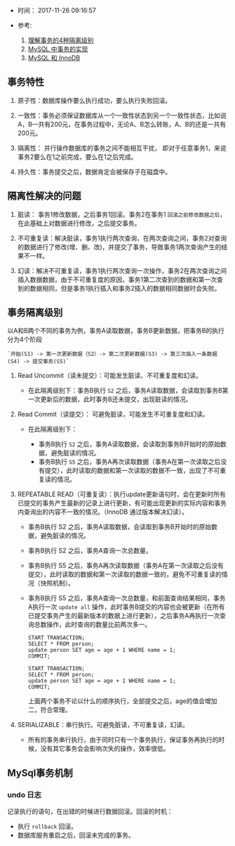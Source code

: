 * 时间： 2017-11-26 09:16:57 

* 参考: 

    1. [理解事务的4种隔离级别](https://blog.csdn.net/qq_33290787/article/details/51924963) 
    2. [MySQL 中事务的实现](https://draveness.me/mysql-transaction)
    3. [MySQL 和 InnoDB](https://draveness.me/mysql-innodb)

## 事务特性 

1. 原子性：数据库操作要么执行成功，要么执行失败回滚。 

2. 一致性：事务必须保证数据库从一个一致性状态到另一个一致性状态，比如说A，B一共有200元，在事务过程中，无论A、B怎么转账，A、B的还是一共有200元。 

3. 隔离性： 并行操作数据库的事务之间不能相互干扰， 即对于任意事务1，来说事务2要么在1之前完成，要么在1之后完成。

4. 持久性：事务提交之后，数据肯定会被保存子在磁盘中。 

## 隔离性解决的问题 

1. 脏读： 事务1修改数据，之后事务1回滚。事务2在事务1 `回滚之前修改数据之后`，在此基础上对数据进行修改，之后提交事务。

2. 不可重复读：解决脏读，事务1执行两次查询，在两次查询之间，事务2对查询的数据进行了修改(增、删、改)，并提交了事务，导致事务1两次查询产生的结果不一样。 

3. 幻读：解决不可重复读，事务1执行两次查询一次操作，事务2在两次查询之间插入数据数据，由于不可重复度的原因，事务1第二次查到的数据和第一次查到的数据相同，但是事务1执行插入和事务2插入的数据相同数据时会失败。

## 事务隔离级别

以A和B两个不同的事务为例，事务A读取数据，事务B更新数据，把事务B的执行分为4个阶段 

    `开始(S1) -> 第一次更新数据（S2）-> 第二次更新数据(S3) -> 第三次插入一条数据(S4) -> 提交事务(S5)`

1. Read Uncommit（读未提交）：可能发生脏读、不可重复度和幻读。

    * 在此隔离级别下：事务B执行 `S2` 之后，事务A读取数据，会读取到事务B第一次更新后的数据，此时事务B还未提交，出现脏读的情况。

2. Read Commit（读提交）：  可避免脏读，可能发生不可重复度和幻读。

    * 在此隔离级别下：

        * 事务B执行 `S2` 之后，事务A读取数据，会读取到事务B开始时的原始数据，避免脏读的情况。
        * 事务B执行 `S5` 之后，事务A再次读取数据（事务A在第一次读取之后没有提交），此时读取的数据和第一次读取的数据不一致，出现了不可重复读的情况。

3. REPEATABLE READ（可重复读）：执行update更新语句时，会在更新时所有已提交的事务产生最新的记录上进行更新，有可能出现更新的实际内容和事务内查询出的内容不一致的情况。（InnoDB 通过版本解决幻读）。

    * 事务B执行 S2 之后，事务A读取数据，会读取到事务B开始时的原始数据，避免脏读的情况。
    * 事务B执行 S2 之后，事务A查询一次总数量。
    * 事务B执行 S5 之后，事务A再次读取数据（事务A在第一次读取之后没有提交），此时读取的数据和第一次读取的数据一致的，避免不可重复读的情况（快照机制）。
    * 事务B执行 S5 之后，事务A查询一次总数量，和前面查询结果相同，事务A执行一次 `update all` 操作，此时事务B提交的内容也会被更新（在所有已提交事务产生的最新版本的数据上进行更新），之后事务A再执行一次查询总数操作，此时查询的数量比前两次多一。

        ```mysql
        START TRANSACTION;
        SELECT * FROM person;
        update person SET age = age + 1 WHERE name = 1;
        COMMIT;
    
        START TRANSACTION;
        SELECT * FROM person;
        update person SET age = age + 1 WHERE name = 1;
        COMMIT;
        ```

        上面两个事务不论以什么的顺序执行，全部提交之后，age的值会增加二，符合常理。

4. SERIALIZABLE：串行执行。可避免脏读，不可重复读，幻读。 

    * 所有的事务串行执行，由于同时只有一个事务执行，保证事务再执行的时候，没有其它事务会会影响次失的操作，效率很低。

## MySql事务机制 

### undo 日志

记录执行的语句，在出错的时候进行数据回滚。回滚的时机：

* 执行 `rollback` 回滚。
* 数据库服务重启之后，回滚未完成的事务。
